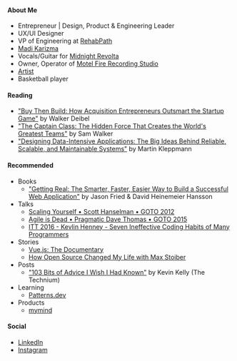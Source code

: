 #### About Me

* Entrepreneur | Design, Product &amp; Engineering Leader
* UX/UI Designer
* VP of Engineering at [RehabPath](https://rehabpath.com/)
* [Madi Karizma](https://madikarizma.com)
* Vocals/Guitar for [Midnight Revolta](https://midnightrevolta.com)
* Owner, Operator of [Motel Fire Recording Studio](https://motelfirerecordingstudio.com)
* [Artist](https://www.instagram.com/p/CdrZWWgOjd5/)
* Basketball player

<!-- ### Belief System

* Keep it real.
* Always be learning.
* No is temporary, yes is forever.
* Mistakes are fine, but lack of effort isn't.
* Write the code that's needed at this moment.
* The more a component does, or the more specific a component is, the harder it is to reuse.
* Commit to a process, not a goal.
* Be very careful about trying to become happier than happy.
* How you do anything is how you do everything.
* Invest in helping those who need vs. investing in having more than you need.

#### Skills & Familiarities

| Area of Focus | Skills |
| --- | --- |
| JavaScript | Modern JavaScript features, Node.js, reactive libraries/frameworks (React, Vue, Next.js, Angular), jQuery, Alpine, third-party JavaScript development (widgets) |
| Workflows & DevOps | Git, CI/CD, GitHub, GitHub Actions, code reviews, automation (i.e. Semantic Versioning, dependency management, npm package publishing), GitHub Issues & Projects |
| Templating & Static Site Generator Frameworks | 11ty, Nunjucks, Gridsome (for Vue), Hugo, Mustache, Handlebars, Jekyll |
| Tooling | Vite, Rollup, Gulp, Webpack, Grunt, custom scripts |
| Front End Architecture | Scalable utility CSS libraries (Tailwind CSS, Tachyons), scalable CSS conventions (BEM, OOCSS, SMACSS), styled-components, PostCSS, PostHTML, modular, domain-driven development (DDD), separation of concerns (SoC), testing (Jest), fast-performance standards |
| Serverless & Backend Development | Serverless functions, PHP, PHP frameworks (Laravel, Slim), Python |
| Databases | MongoDB, GraphQL, PlanetScale, Prisma, PostgreSQL, MySQL |
| API Development | CORS, REST architecture, authorization |
| Security & Stability | General web security, session management, JSON Web Tokens (JWT), authentication, authorization, error monitoring/app stability management (Bugsnag, Sentry) |
| Platforms | Vercel, Netlify, AWS, Heroku |
| Favorite Services | Auth0, Transloadit, Imgix, SendGrid |
| UX/UI and Product Design | Figma, Sketch, design systems, accessibility standards, design patterns (component-based, efficiency) | -->

#### Reading

* ["Buy Then Build: How Acquisition Entrepreneurs Outsmart the Startup Game"](https://www.amazon.com/Buy-Then-Build-Acquisition-Entrepreneurs-ebook/dp/B07JKM2F5Q) by Walker Deibel
* ["The Captain Class: The Hidden Force That Creates the World's Greatest Teams"](https://www.amazon.com/Captain-Class-Hidden-Creates-Greatest/dp/0812997190) by Sam Walker
* ["Designing Data-Intensive Applications: The Big Ideas Behind Reliable, Scalable, and Maintainable Systems"](https://www.amazon.com/Designing-Data-Intensive-Applications-Reliable-Maintainable/dp/1449373321) by Martin Kleppmann

#### Recommended

* Books
  * ["Getting Real: The Smarter, Faster, Easier Way to Build a Successful Web Application"](https://www.amazon.com/Getting-Real-Smarter-Successful-Application/dp/0578012812) by Jason Fried & David Heinemeier Hansson
* Talks
  * [Scaling Yourself • Scott Hanselman • GOTO 2012](https://www.youtube.com/watch?v=FS1mnISoG7U)
  * [Agile is Dead • Pragmatic Dave Thomas • GOTO 2015](https://www.youtube.com/watch?v=a-BOSpxYJ9M)
  * [ITT 2016 - Kevlin Henney - Seven Ineffective Coding Habits of Many Programmers](https://www.youtube.com/watch?v=ZsHMHukIlJY)
* Stories
  * [Vue.js: The Documentary](https://www.youtube.com/watch?v=OrxmtDw4pVI)
  * [How Open Source Changed My Life with Max Stoiber](https://www.youtube.com/watch?v=ifq3xhik8tE)
* Posts
  * ["103 Bits of Advice I Wish I Had Known"](https://kk.org/thetechnium/103-bits-of-advice-i-wish-i-had-known/) by Kevin Kelly (The Technium)
* Learning
  * [Patterns.dev](https://www.patterns.dev/)
* Products
  * [mymind](https://mymind.com/)

#### Social

* [LinkedIn](https://linkedin.com/in/madikarizma)
* [Instagram](https://instagram.com/madikarizma)

